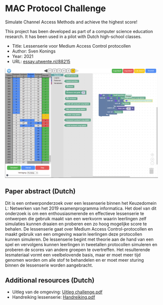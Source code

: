 # MAC Protocol Challenge
Simulate Channel Access Methods and achieve the highest score!

This project has been developed as part of a computer science education research.
It has been used in a pilot with Dutch high-school classes.

- Title: Lessenserie voor Medium Access Control protocollen
- Author: Sven Konings
- Year: 2021
- URL: [essay.utwente.nl/88215](https://essay.utwente.nl/88215/)

![Website screenshot](resources/img/site.png)

## Paper abstract (Dutch)
Dit is een ontwerponderzoek over een lessenserie binnen het Keuzedomein L: Netwerken van het 2019 examenprogramma informatica.
Het doel van dit onderzoek is om een enthousiasmerende en effectieve lessenserie te ontwerpen die gebruik maakt van een werkvorm waarin leerlingen zelf simulaties kunnen draaien en proberen een zo hoog mogelijke score te behalen.
De lessenserie gaat over Medium Access Control-protocollen en maakt gebruik van een omgeving waarin leerlingen deze protocollen kunnen simuleren.
De lessenserie begint met theorie aan de hand van een spel en vervolgens kunnen leerlingen in tweetallen protocollen simuleren en proberen de scores van andere groepen te overtreffen.
Het resulterende lesmateriaal vormt een veelbelovende basis, maar er moet meer tijd genomen worden om alle stof te behandelen en er moet meer sturing binnen de lessenserie worden aangebracht.

## Additional resources (Dutch)
- Uitleg van de omgeving: [Uitleg challenge.pdf](https://nbviewer.org/github/svenkonings/MAC-Protocol-Challenge/blob/master/resources/pdf/Uitleg%20challenge.pdf)
- Handreiking lessenserie: [Handreiking.pdf](https://nbviewer.org/github/svenkonings/MAC-Protocol-Challenge/blob/master/resources/pdf/Handreiking.pdf)
